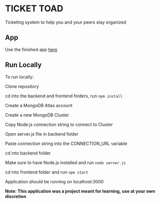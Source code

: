 # TICKET TOAD

Ticketing system to help you and your peers stay organized

## App

Use the finished app [here](https://zealous-saha-93bf38.netlify.app)

## Run Locally

To run locally:

Clone repository

cd into the backend and frontend folders, run `npm install`

Create a MongoDB Atlas account

Create a new MongoDB Cluster

Copy Node.js connection string to connect to Cluster

Open server.js file in backend folder 

Paste connection string into the CONNECTION_URL variable

cd into backend folder

Make sure to have Node.js installed and run `node server.js`

cd into frontend folder and run `npm start`

Application should be running on localhost:3000 



**Note: This application was a project meant for learning, use at your own discretion**
